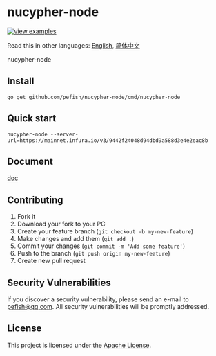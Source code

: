 # nucypher-node

[![view examples](https://img.shields.io/badge/learn%20by-examples-0C8EC5.svg?style=for-the-badge&logo=go)](https://github.com/pefish/nucypher-node)

Read this in other languages: [English](README.md), [简体中文](README_zh-cn.md)

nucypher-node

## Install

```
go get github.com/pefish/nucypher-node/cmd/nucypher-node
```

## Quick start

```shell script
nucypher-node --server-url=https://mainnet.infura.io/v3/9442f24048d94dbd9a588d3e4e2eac8b
```

## Document

[doc](https://godoc.org/github.com/pefish/nucypher-node)

## Contributing

1. Fork it
2. Download your fork to your PC
3. Create your feature branch (`git checkout -b my-new-feature`)
4. Make changes and add them (`git add .`)
5. Commit your changes (`git commit -m 'Add some feature'`)
6. Push to the branch (`git push origin my-new-feature`)
7. Create new pull request

## Security Vulnerabilities

If you discover a security vulnerability, please send an e-mail to [pefish@qq.com](mailto:pefish@qq.com). All security vulnerabilities will be promptly addressed.

## License

This project is licensed under the [Apache License](LICENSE).
